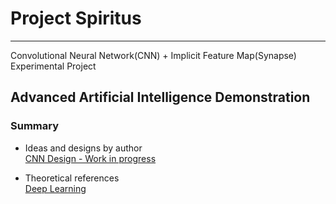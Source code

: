 # Project Spiritus
----
Convolutional Neural Network(CNN) + Implicit Feature Map(Synapse) Experimental Project

## Advanced Artificial Intelligence Demonstration ##

### Summary ###

* Ideas and designs by author  
    [CNN Design - Work in progress](doc/CNN.pdf)

* Theoretical references  
    [Deep Learning](http://www.deeplearningbook.org/)  
